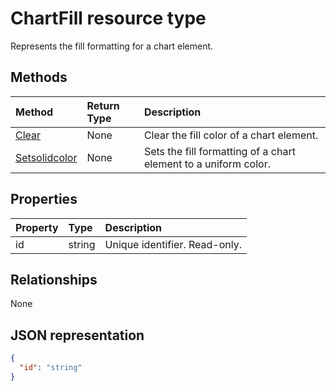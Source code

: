 # ChartFill resource type

Represents the fill formatting for a chart element.


## Methods

| Method		   | Return Type	|Description|
|:---------------|:--------|:----------|
|[Clear](../api/chartfill_clear.md)|None|Clear the fill color of a chart element.|
|[Setsolidcolor](../api/chartfill_setsolidcolor.md)|None|Sets the fill formatting of a chart element to a uniform color.|

## Properties
| Property | Type    |Description
|:---------|:--------|:------------------------------------
| id       |string   | Unique identifier. Read-only.

## Relationships
None


## JSON representation

<!--{
  "blockType": "resource",
  "optionalProperties": [],
  "keyProperty": "id",
  "baseType": "microsoft.graph.entity",
  "@odata.type": "microsoft.graph.workbookChartFill"
}-->

```json
{
  "id": "string"
}
```


<!-- uuid: 8fcb5dbc-d5aa-4681-8e31-b001d5168d79
2015-10-25 14:57:30 UTC -->
<!-- {
  "type": "#page.annotation",
  "description": "ChartFill resource",
  "keywords": "",
  "section": "documentation",
  "tocPath": ""
}-->